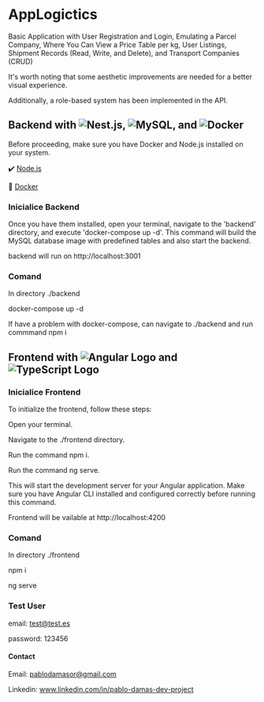 # AppLogictics

Basic Application with User Registration and Login, Emulating a Parcel Company, Where You Can View a Price Table per kg, User Listings, Shipment Records (Read, Write, and Delete), and Transport Companies (CRUD)

It's worth noting that some aesthetic improvements are needed for a better visual experience. 

Additionally, a role-based system has been implemented in the API.

## Backend with ![Nest.js](https://img.shields.io/badge/Nest.js-E0234E?style=for-the-badge&logo=nestjs&logoColor=white), ![MySQL](https://img.shields.io/badge/MySQL-4479A1?style=for-the-badge&logo=mysql&logoColor=white), and ![Docker](https://img.shields.io/badge/Docker-2496ED?style=for-the-badge&logo=docker&logoColor=white)

Before proceeding, make sure you have Docker and Node.js installed on your system.

:heavy_check_mark: [Node.js](https://nodejs.org/)

:whale: [Docker](https://www.docker.com/products/docker-desktop/)

### Inicialice Backend
 Once you have them installed, open your terminal, navigate to the 'backend' directory, and execute 'docker-compose up -d'. This command will build the MySQL database image with predefined tables and also start the backend.

 backend will run on http://localhost:3001

 ### Comand
 In directory ./backend

 docker-compose up -d

 If have a problem with docker-compose, can navigate to ./backend and run commmand npm i

## Frontend with ![Angular Logo](https://img.shields.io/badge/Angular-DD0031?style=for-the-badge&logo=angular&logoColor=white) and ![TypeScript Logo](https://img.shields.io/badge/TypeScript-007ACC?style=for-the-badge&logo=typescript&logoColor=white)

### Inicialice Frontend
To initialize the frontend, follow these steps:

Open your terminal.

Navigate to the ./frontend directory.

Run the command npm i.

Run the command ng serve.

This will start the development server for your Angular application. Make sure you have Angular CLI installed and configured correctly before running this command.

Frontend will be vailable at http://localhost:4200

### Comand
In directory ./frontend 

npm i

ng serve

### Test User
email: test@test.es

password: 123456

#### Contact

Email: pablodamasor@gmail.com

Linkedin: www.linkedin.com/in/pablo-damas-dev-project

